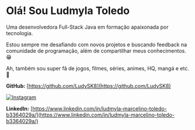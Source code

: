 # Olá! Sou Ludmyla Toledo

Uma desenvolvedora Full-Stack Java em formação apaixonada por tecnologia.

Estou sempre me desafiando com novos projetos e buscando feedback na comunidade de programação, além de compartilhar meus conhecimentos. 😁

Ah, também sou super fã de jogos, filmes, séries, animes, HQ, mangá e etc. 💜

**GitHub:** [https://github.com/LudySK8](https://github.com/LudySK8)

[![Instagram](https://img.icons8.com/fluency/48/000000/instagram-circle.png)](https://www.instagram.com/ludmyla_toledo/)

**LinkedIn:** [https://www.linkedin.com/in/ludmyla-marcelino-toledo-b3364029a/](https://www.linkedin.com/in/ludmyla-marcelino-toledo-b3364029a/)